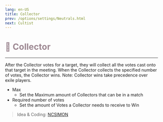 ```yaml
---
lang: en-US
title: Collector
prev: /options/settings/Neutrals.html
next: Cultist
---
```


# <font color="#9d8892">🫴 <b>Collector</b></font> <Badge text="Chaos" type="tip" vertical="middle"/>
---

After the Collector votes for a target, they will collect all the votes cast onto that target in the meeting. When the Collector collects the specified number of votes, the Collector wins. Note: Collector wins take precedence over exile players.
* Max
  * Set the Maximum amount of Collectors that can be in a match
* Required number of votes
  * Set the amount of Votes a Collector needs to receive to Win

> Idea & Coding: [NCSIMON](https://github.com/NCSIMON)
